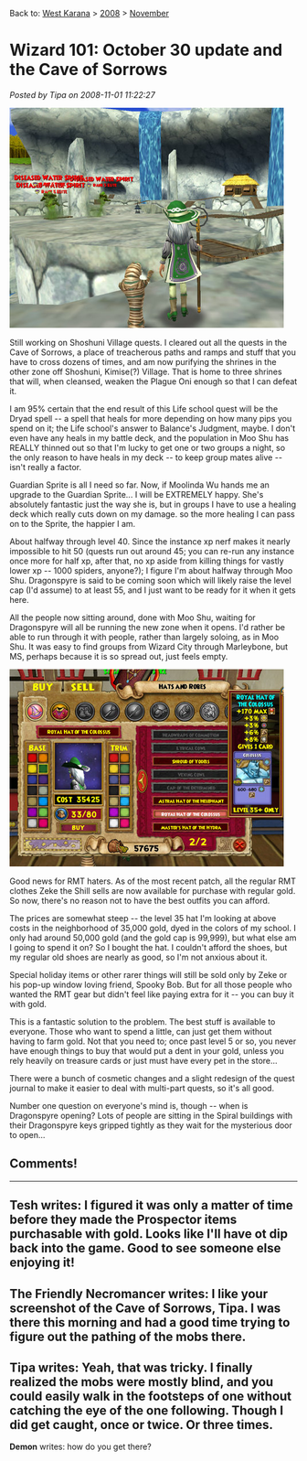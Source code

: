 Back to: [West Karana](/posts/westkarana.md) > [2008](/posts/2008/westkarana.md) > [November](./westkarana.md)
# Wizard 101: October 30 update and the Cave of Sorrows

*Posted by Tipa on 2008-11-01 11:22:27*

![](../../../uploads/2008/11/wizardgraphicalclient-2008-11-01-08-29-11-18.jpg "wizardgraphicalclient-2008-11-01-08-29-11-18")

Still working on Shoshuni Village quests. I cleared out all the quests in the Cave of Sorrows, a place of treacherous paths and ramps and stuff that you have to cross dozens of times, and am now purifying the shrines in the other zone off Shoshuni, Kimise(?) Village. That is home to three shrines that will, when cleansed, weaken the Plague Oni enough so that I can defeat it.

I am 95% certain that the end result of this Life school quest will be the Dryad spell -- a spell that heals for more depending on how many pips you spend on it; the Life school's answer to Balance's Judgment, maybe. I don't even have any heals in my battle deck, and the population in Moo Shu has REALLY thinned out so that I'm lucky to get one or two groups a night, so the only reason to have heals in my deck -- to keep group mates alive -- isn't really a factor.

Guardian Sprite is all I need so far. Now, if Moolinda Wu hands me an upgrade to the Guardian Sprite... I will be EXTREMELY happy. She's absolutely fantastic just the way she is, but in groups I have to use a healing deck which really cuts down on my damage. so the more healing I can pass on to the Sprite, the happier I am.


About halfway through level 40. Since the instance xp nerf makes it nearly impossible to hit 50 (quests run out around 45; you can re-run any instance once more for half xp, after that, no xp aside from killing things for vastly lower xp -- 1000 spiders, anyone?); I figure I'm about halfway through Moo Shu. Dragonspyre is said to be coming soon which will likely raise the level cap (I'd assume) to at least 55, and I just want to be ready for it when it gets here.

All the people now sitting around, done with Moo Shu, waiting for Dragonspyre will all be running the new zone when it opens. I'd rather be able to run through it with people, rather than largely soloing, as in Moo Shu. It was easy to find groups from Wizard City through Marleybone, but MS, perhaps because it is so spread out, just feels empty.

![](../../../uploads/2008/11/wizardgraphicalclient-2008-11-01-00-08-56-06.jpg "wizardgraphicalclient-2008-11-01-00-08-56-06")

Good news for RMT haters. As of the most recent patch, all the regular RMT clothes Zeke the Shill sells are now available for purchase with regular gold. So now, there's no reason not to have the best outfits you can afford.

The prices are somewhat steep -- the level 35 hat I'm looking at above costs in the neighborhood of 35,000 gold, dyed in the colors of my school. I only had around 50,000 gold (and the gold cap is 99,999), but what else am I going to spend it on? So I bought the hat. I couldn't afford the shoes, but my regular old shoes are nearly as good, so I'm not anxious about it.

Special holiday items or other rarer things will still be sold only by Zeke or his pop-up window loving friend, Spooky Bob. But for all those people who wanted the RMT gear but didn't feel like paying extra for it -- you can buy it with gold.

This is a fantastic solution to the problem. The best stuff is available to everyone. Those who want to spend a little, can just get them without having to farm gold. Not that you need to; once past level 5 or so, you never have enough things to buy that would put a dent in your gold, unless you rely heavily on treasure cards or just must have every pet in the store...

There were a bunch of cosmetic changes and a slight redesign of the quest journal to make it easier to deal with multi-part quests, so it's all good.

Number one question on everyone's mind is, though -- when is Dragonspyre opening? Lots of people are sitting in the Spiral buildings with their Dragonspyre keys gripped tightly as they wait for the mysterious door to open...

## Comments!
---
**Tesh** writes: I figured it was only a matter of time before they made the Prospector items purchasable with gold.  Looks like I'll have ot dip back into the game.  Good to see someone else enjoying it!
---
**The Friendly Necromancer** writes: I like your screenshot of the Cave of Sorrows, Tipa.  I was there this morning and had a good time trying to figure out the pathing of the mobs there.
---
**Tipa** writes: Yeah, that was tricky. I finally realized the mobs were mostly blind, and you could easily walk in the footsteps of one without catching the eye of the one following. Though I did get caught, once or twice. Or three times.
---
**Demon** writes: how do you get there?
